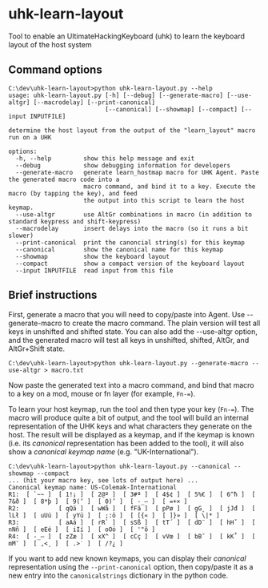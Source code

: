 # uhk-learn-layout
Tool to enable an UltimateHackingKeyboard (uhk) to learn the keyboard layout of the host system

## Command options

```
C:\dev\uhk-learn-layout>python uhk-learn-layout.py --help
usage: uhk-learn-layout.py [-h] [--debug] [--generate-macro] [--use-altgr] [--macrodelay] [--print-canonical]
                           [--canonical] [--showmap] [--compact] [--input INPUTFILE]

determine the host layout from the output of the "learn_layout" macro run on a UHK

options:
  -h, --help         show this help message and exit
  --debug            show debugging information for developers
  --generate-macro   generate learn_hostmap macro for UHK Agent. Paste the generated macro code into a
                     macro command, and bind it to a key. Execute the macro (by tapping the key), and feed
                     the output into this script to learn the host keymap.
  --use-altgr        use AltGr combinations in macro (in addition to standard keypress and shift-keypress)
  --macrodelay       insert delays into the macro (so it runs a bit slower)
  --print-canonical  print the canoncial string(s) for this keymap
  --canonical        show the canonical name for this keymap
  --showmap          show the keyboard layout
  --compact          show a compact version of the keyboard layout
  --input INPUTFILE  read input from this file
```

## Brief instructions

First, generate a macro that you will need to copy/paste into Agent. 
Use --generate-macro to create the macro command. The plain version will test all keys in unshifted
and shifted state. You can also add the --use-altgr option, and the generated macro will test all keys
in unshifted, shifted, AltGr, and AltGr+Shift state.

```
C:\dev\uhk-learn-layout>python uhk-learn-layout.py --generate-macro --use-altgr > macro.txt
```

Now paste the generated text into a macro command, and bind that macro to a key on a mod, mouse or fn layer (for example, `Fn-=`).

To learn your host keymap, run the tool and then type your key (`Fn-=`). The macro will produce quite a bit of output,
and the tool will build an internal representation of the UHK keys and what characters they generate on the host.
The result will be displayed as a keymap, and if the keymap is known (i.e. its _canonical_ representation has been
added to the tool), it will also show a _canonical keymap name_ (e.g. "UK-International").

```
C:\dev\uhk-learn-layout>python uhk-learn-layout.py --canonical --showmap --compact
... (hit your macro key, see lots of output here) ...
Canonical keymap name: US-Colemak-International
R1:  [ `~~ ]  [ 1!¡ ]  [ 2@º ]  [ 3#ª ]  [ 4$¢ ]  [ 5%€ ]  [ 6^ħ ]  [ 7&ð ]  [ 8*þ ]  [ 9(‘ ]  [ 0)’ ]  [ -_– ]  [ =+× ]
R2:           [ qQä ]  [ wWå ]  [ fFã ]  [ pPø ]  [ gG˛ ]  [ jJđ ]  [ lLł ]  [ uUú ]  [ yYü ]  [ ;:ö ]  [ [{« ]  [ ]}» ]  [ \|* ]
R3:           [ aAá ]  [ rR` ]  [ sSß ]  [ tT´ ]  [ dD¨ ]  [ hHˇ ]  [ nNñ ]  [ eEé ]  [ iIí ]  [ oOó ]  [ '"õ ]
R4:  [ -_– ]  [ zZæ ]  [ xX^ ]  [ cCç ]  [ vVœ ]  [ bB˘ ]  [ kK˚ ]  [ mM¯ ]  [ ,<¸ ]  [ .>˙ ]  [ /?¿ ]
```

If you want to add new known keymaps, you can display their _canonical_ representation using the `--print-canonical` option, then copy/paste it
as a new entry into the `canonicalstrings` dictionary in the python code.

